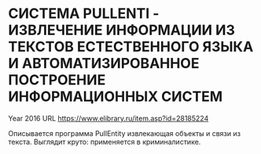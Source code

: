 # СИСТЕМА PULLENTI - ИЗВЛЕЧЕНИЕ ИНФОРМАЦИИ ИЗ ТЕКСТОВ ЕСТЕСТВЕННОГО ЯЗЫКА И АВТОМАТИЗИРОВАННОЕ ПОСТРОЕНИЕ ИНФОРМАЦИОННЫХ СИСТЕМ

Year 2016
URL https://www.elibrary.ru/item.asp?id=28185224

Описывается программа PullEntity извлекающая объекты и связи из текста. Выглядит круто: применяется в криминалистике.